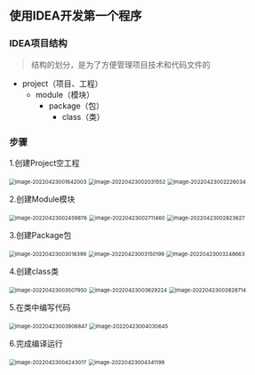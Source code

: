 ## 使用IDEA开发第一个程序

### IDEA项目结构

> 结构的划分，是为了方便管理项目技术和代码文件的

- project（项目、工程）
  - module（模块）
    - package（包）
      - class（类）

### 步骤

1.创建Project空工程

<img src="./images/image1.png" alt="image-20220423001642003" style="zoom:67%;" />

<img src="./images/image2.png" alt="image-20220423002031552" style="zoom:67%;" />

<img src="./images/image3.png" alt="image-20220423002226034" style="zoom:67%;" />

2.创建Module模块

<img src="./images/image4.png" alt="image-20220423002459876" style="zoom:67%;" />

<img src="./images/image5.png" alt="image-20220423002711460" style="zoom:67%;" />

<img src="./images/image6.png" alt="image-20220423002823627" style="zoom:67%;" />

3.创建Package包

<img src="./images/image7.png" alt="image-20220423003018399" style="zoom:67%;" />

<img src="./images/image8.png" alt="image-20220423003150199" style="zoom:67%;" />

<img src="./images/image9.png" alt="image-20220423003248663" style="zoom: 67%;" />

4.创建class类

<img src="./images/image10.png" alt="image-20220423003507950" style="zoom:67%;" />

<img src="./images/image11.png" alt="image-20220423003629224" style="zoom:67%;" />

<img src="./images/image13.png" alt="image-20220423003828714" style="zoom:67%;" />

5.在类中编写代码

<img src="./images/image14.png" alt="image-20220423003906847" style="zoom:67%;" />

<img src="./images/image15.png" alt="image-20220423004030645" style="zoom:67%;" />

6.完成编译运行

<img src="./images/image16.png" alt="image-20220423004243017" style="zoom:67%;" />

<img src="./images/image17.png" alt="image-20220423004341199" style="zoom:67%;" />